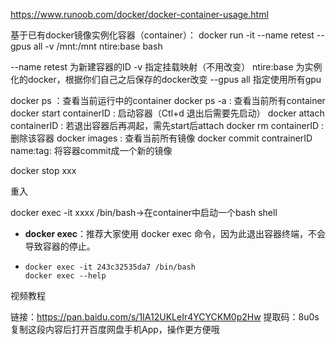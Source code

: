 https://www.runoob.com/docker/docker-container-usage.html

基于已有docker镜像实例化容器（container）：
docker run -it --name retest --gpus all -v /mnt:/mnt ntire:base bash

--name retest 为新建容器的ID
-v 指定挂载映射（不用改变）
ntire:base 为实例化的docker，根据你们自己之后保存的docker改变
--gpus all 指定使用所有gpu

docker ps ：查看当前运行中的container
docker ps -a : 查看当前所有container
docker start containerID : 启动容器（Ctl+d 退出后需要先启动）
docker attach containerID : 若退出容器后再凋起，需先start后attach
docker rm containerID : 删除该容器
docker images : 查看当前所有镜像
docker commit contrainerID name:tag: 将容器commit成一个新的镜像

docker stop xxx



重入

docker exec -it xxxx /bin/bash->在container中启动一个bash shell

- **docker exec**：推荐大家使用 docker exec 命令，因为此退出容器终端，不会导致容器的停止。

- ```
  docker exec -it 243c32535da7 /bin/bash
  docker exec --help
  ```





视频教程

链接：https://pan.baidu.com/s/1IA12UKLeIr4YCYCKM0p2Hw 
提取码：8u0s 
复制这段内容后打开百度网盘手机App，操作更方便哦